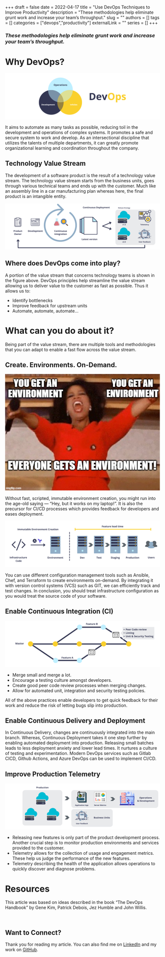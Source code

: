 +++ 
draft = false
date = 2022-04-17
title = "Use DevOps Techniques to Improve Productivity"
description = "These methodologies help eliminate grunt work and increase your team’s throughput."
slug = ""
authors = []
tags = []
categories = ["devops","productivity"]
externalLink = ""
series = []
+++
### _These methodologies help eliminate grunt work and increase your team’s throughput._

# Why DevOps?

![1.png](images/1.png)

It aims to automate as many tasks as possible, reducing toil in the development and operations of complex systems.
It promotes a safe and secure system to work and develop.
As an intersectional discipline that utilizes the talents of multiple departments, it can greatly promote organizational learning and coordination throughout the company.

## Technology Value Stream

The development of a software product is the result of a technology value stream. The technology value stream starts from the business units, goes through various technical teams and ends up with the customer. Much like an assembly line in a car manufacturing plan whereas here, the final product is an intangible entity.

![2.png](images/2.png)

## Where does DevOps come into play?
A portion of the value stream that concerns technology teams is shown in the figure above. DevOps principles help streamline the value stream allowing us to deliver value to the customer as fast as possible. Thus it allows us to:

- Identify bottlenecks
- Improve feedback for upstream units
- Automate, automate, automate…

# What can you do about it?
Being part of the value stream, there are multiple tools and methodologies that you can adapt to enable a fast flow across the value stream.

## Create. Environments. On-Demand.

![3.png](images/3.jpeg)

Without fast, scripted, immutable environment creation, you might run into the age-old saying — “Hey, but it works on my laptop!”. It is also the precursor for CI/CD processes which provides feedback for developers and eases deployment.

![4.png](images/4.png)

You can use different configuration management tools such as Ansible, Chef, and Terraform to create environments on-demand. By integrating it with version control systems (VCS) such as GIT, we can efficiently track and test changes. In conclusion, you should treat infrastructure configuration as you would treat the source code of your software.

## Enable Continuous Integration (CI)

![5.png](images/5.png) 

- Merge small and merge a lot.
- Encourage a testing culture amongst developers.
- Create good peer code review processes when merging changes.
- Allow for automated unit, integration and security testing policies.

All of the above practices enable developers to get quick feedback for their work and reduce the risk of letting bugs slip into production.

## Enable Continuous Delivery and Deployment

In Continuous Delivery, changes are continuously integrated into the main branch. Whereas, Continuous Deployment takes it one step further by enabling automated deployment into production.
Releasing small batches leads to less deployment anxiety and lower lead times. It nurtures a culture of testing and experimentation.
Modern DevOps services such as Gitlab CICD, Github Actions, and Azure DevOps can be used to implement CI/CD.

## Improve Production Telemetry

![6.png](images/6.png)

- Releasing new features is only part of the product development process. Another crucial step is to monitor production environments and services provided to the customer.
- Telemetry allows for the collection of usage and engagement metrics. These help us judge the performance of the new features.
- Telemetry describing the health of the application allows operations to quickly discover and diagnose problems.

# Resources

This article was based on ideas described in the book “The DevOps Handbook” by Gene Kim, Patrick Debois, Jez Humble and John Willis.

<br>

## Want to Connect?

Thank you for reading my article. You can also find me on [LinkedIn](https://www.linkedin.com/in/mukkundsunjii/) and my work on [GitHub](https://github.com/mukkund1996).
